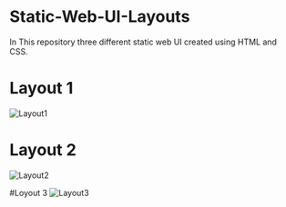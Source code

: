 # Static-Web-UI-Layouts
In This repository three different static web UI created using HTML and CSS.

# Layout 1
![Layout1](https://user-images.githubusercontent.com/92413748/150722323-63719422-7278-4b1c-9a3b-66303d233df3.png)

# Layout 2
![Layout2](https://user-images.githubusercontent.com/92413748/150722402-203d25b1-05f5-428c-b581-928ad8d1bb2e.png)

#Loyout 3
![Layout3](https://user-images.githubusercontent.com/92413748/150722768-3e3ee17a-23dd-41bc-9b69-bb0fefeec2ea.png)

